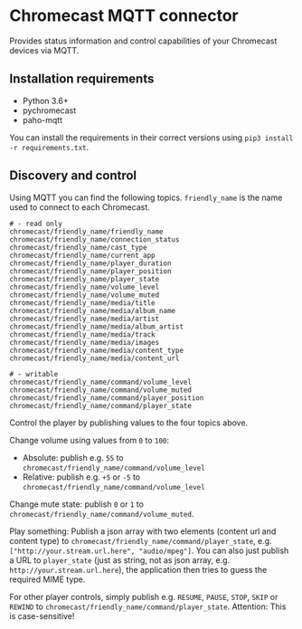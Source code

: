 # Chromecast MQTT connector

Provides status information and control capabilities of your Chromecast devices via MQTT.

## Installation requirements

* Python 3.6+
* pychromecast
* paho-mqtt

You can install the requirements in their correct versions using `pip3 install -r requirements.txt`.

## Discovery and control

Using MQTT you can find the following topics. `friendly_name` is the name used to connect
to each Chromecast.

```
# - read only
chromecast/friendly_name/friendly_name
chromecast/friendly_name/connection_status
chromecast/friendly_name/cast_type
chromecast/friendly_name/current_app
chromecast/friendly_name/player_duration
chromecast/friendly_name/player_position
chromecast/friendly_name/player_state
chromecast/friendly_name/volume_level
chromecast/friendly_name/volume_muted
chromecast/friendly_name/media/title
chromecast/friendly_name/media/album_name
chromecast/friendly_name/media/artist
chromecast/friendly_name/media/album_artist
chromecast/friendly_name/media/track
chromecast/friendly_name/media/images
chromecast/friendly_name/media/content_type
chromecast/friendly_name/media/content_url

# - writable
chromecast/friendly_name/command/volume_level
chromecast/friendly_name/command/volume_muted
chromecast/friendly_name/command/player_position
chromecast/friendly_name/command/player_state
```

Control the player by publishing values to the four topics above.


Change volume using values from `0` to `100`:

* Absolute: publish e.g. `55` to `chromecast/friendly_name/command/volume_level`
* Relative: publish e.g. `+5` or `-5` to `chromecast/friendly_name/command/volume_level`


Change mute state: publish `0` or `1` to `chromecast/friendly_name/command/volume_muted`.


Play something: Publish a json array with two elements (content url and content type) to
`chromecast/friendly_name/command/player_state`, e.g. `["http://your.stream.url.here", "audio/mpeg"]`.
You can also just publish a URL to `player_state` (just as string, not as json array, e.g.
`http://your.stream.url.here`), the application then tries to guess the required MIME type.

For other player controls, simply publish e.g. `RESUME`, `PAUSE`, `STOP`, `SKIP` or `REWIND` to
`chromecast/friendly_name/command/player_state`. Attention: This is case-sensitive!
